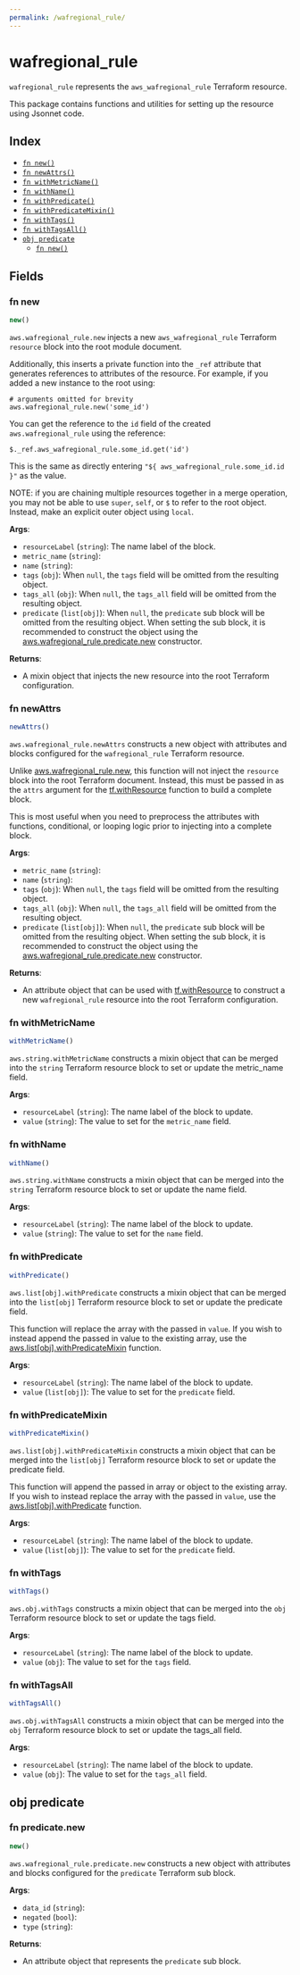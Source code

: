```yaml
---
permalink: /wafregional_rule/
---
```


# wafregional_rule

`wafregional_rule` represents the `aws_wafregional_rule` Terraform resource.



This package contains functions and utilities for setting up the resource using Jsonnet code.


## Index

* [`fn new()`](#fn-new)
* [`fn newAttrs()`](#fn-newattrs)
* [`fn withMetricName()`](#fn-withmetricname)
* [`fn withName()`](#fn-withname)
* [`fn withPredicate()`](#fn-withpredicate)
* [`fn withPredicateMixin()`](#fn-withpredicatemixin)
* [`fn withTags()`](#fn-withtags)
* [`fn withTagsAll()`](#fn-withtagsall)
* [`obj predicate`](#obj-predicate)
  * [`fn new()`](#fn-predicatenew)

## Fields

### fn new

```ts
new()
```


`aws.wafregional_rule.new` injects a new `aws_wafregional_rule` Terraform `resource`
block into the root module document.

Additionally, this inserts a private function into the `_ref` attribute that generates references to attributes of the
resource. For example, if you added a new instance to the root using:

    # arguments omitted for brevity
    aws.wafregional_rule.new('some_id')

You can get the reference to the `id` field of the created `aws.wafregional_rule` using the reference:

    $._ref.aws_wafregional_rule.some_id.get('id')

This is the same as directly entering `"${ aws_wafregional_rule.some_id.id }"` as the value.

NOTE: if you are chaining multiple resources together in a merge operation, you may not be able to use `super`, `self`,
or `$` to refer to the root object. Instead, make an explicit outer object using `local`.

**Args**:
  - `resourceLabel` (`string`): The name label of the block.
  - `metric_name` (`string`): 
  - `name` (`string`): 
  - `tags` (`obj`):  When `null`, the `tags` field will be omitted from the resulting object.
  - `tags_all` (`obj`):  When `null`, the `tags_all` field will be omitted from the resulting object.
  - `predicate` (`list[obj]`):  When `null`, the `predicate` sub block will be omitted from the resulting object. When setting the sub block, it is recommended to construct the object using the [aws.wafregional_rule.predicate.new](#fn-wafregionalrulepredicatenew) constructor.

**Returns**:
- A mixin object that injects the new resource into the root Terraform configuration.


### fn newAttrs

```ts
newAttrs()
```


`aws.wafregional_rule.newAttrs` constructs a new object with attributes and blocks configured for the `wafregional_rule`
Terraform resource.

Unlike [aws.wafregional_rule.new](#fn-wafregionalrulenew), this function will not inject the `resource`
block into the root Terraform document. Instead, this must be passed in as the `attrs` argument for the
[tf.withResource](https://github.com/tf-libsonnet/core/tree/main/docs#fn-withresource) function to build a complete block.

This is most useful when you need to preprocess the attributes with functions, conditional, or looping logic prior to
injecting into a complete block.

**Args**:
  - `metric_name` (`string`): 
  - `name` (`string`): 
  - `tags` (`obj`):  When `null`, the `tags` field will be omitted from the resulting object.
  - `tags_all` (`obj`):  When `null`, the `tags_all` field will be omitted from the resulting object.
  - `predicate` (`list[obj]`):  When `null`, the `predicate` sub block will be omitted from the resulting object. When setting the sub block, it is recommended to construct the object using the [aws.wafregional_rule.predicate.new](#fn-wafregionalrulepredicatenew) constructor.

**Returns**:
  - An attribute object that can be used with [tf.withResource](https://github.com/tf-libsonnet/core/tree/main/docs#fn-withresource) to construct a new `wafregional_rule` resource into the root Terraform configuration.


### fn withMetricName

```ts
withMetricName()
```

`aws.string.withMetricName` constructs a mixin object that can be merged into the `string`
Terraform resource block to set or update the metric_name field.



**Args**:
  - `resourceLabel` (`string`): The name label of the block to update.
  - `value` (`string`): The value to set for the `metric_name` field.


### fn withName

```ts
withName()
```

`aws.string.withName` constructs a mixin object that can be merged into the `string`
Terraform resource block to set or update the name field.



**Args**:
  - `resourceLabel` (`string`): The name label of the block to update.
  - `value` (`string`): The value to set for the `name` field.


### fn withPredicate

```ts
withPredicate()
```

`aws.list[obj].withPredicate` constructs a mixin object that can be merged into the `list[obj]`
Terraform resource block to set or update the predicate field.

This function will replace the array with the passed in `value`. If you wish to instead append the
passed in value to the existing array, use the [aws.list[obj].withPredicateMixin](TODO) function.


**Args**:
  - `resourceLabel` (`string`): The name label of the block to update.
  - `value` (`list[obj]`): The value to set for the `predicate` field.


### fn withPredicateMixin

```ts
withPredicateMixin()
```

`aws.list[obj].withPredicateMixin` constructs a mixin object that can be merged into the `list[obj]`
Terraform resource block to set or update the predicate field.

This function will append the passed in array or object to the existing array. If you wish
to instead replace the array with the passed in `value`, use the [aws.list[obj].withPredicate](TODO)
function.


**Args**:
  - `resourceLabel` (`string`): The name label of the block to update.
  - `value` (`list[obj]`): The value to set for the `predicate` field.


### fn withTags

```ts
withTags()
```

`aws.obj.withTags` constructs a mixin object that can be merged into the `obj`
Terraform resource block to set or update the tags field.



**Args**:
  - `resourceLabel` (`string`): The name label of the block to update.
  - `value` (`obj`): The value to set for the `tags` field.


### fn withTagsAll

```ts
withTagsAll()
```

`aws.obj.withTagsAll` constructs a mixin object that can be merged into the `obj`
Terraform resource block to set or update the tags_all field.



**Args**:
  - `resourceLabel` (`string`): The name label of the block to update.
  - `value` (`obj`): The value to set for the `tags_all` field.


## obj predicate



### fn predicate.new

```ts
new()
```


`aws.wafregional_rule.predicate.new` constructs a new object with attributes and blocks configured for the `predicate`
Terraform sub block.



**Args**:
  - `data_id` (`string`): 
  - `negated` (`bool`): 
  - `type` (`string`): 

**Returns**:
  - An attribute object that represents the `predicate` sub block.
